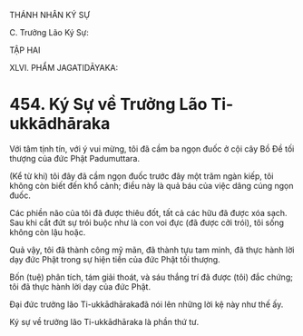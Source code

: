 THÁNH NHÂN KÝ SỰ

C. Trưởng Lão Ký Sự:

TẬP HAI

XLVI. PHẨM JAGATIDĀYAKA:

# 454. Ký Sự về Trưởng Lão Ti-ukkādhāraka

Với tâm tịnh tín, với ý vui mừng, tôi đã cầm ba ngọn đuốc ở cội cây Bồ Đề tối thượng của đức Phật Padumuttara.

(Kể từ khi) tôi đây đã cầm ngọn đuốc trước đây một trăm ngàn kiếp, tôi không còn biết đến khổ cảnh; điều này là quả báu của việc dâng cúng ngọn đuốc.

Các phiền não của tôi đã được thiêu đốt, tất cả các hữu đã được xóa sạch. Sau khi cắt đứt sự trói buộc như là con voi đực (đã được cởi trói), tôi sống không còn lậu hoặc.

Quả vậy, tôi đã thành công mỹ mãn, đã thành tựu tam minh, đã thực hành lời dạy đức Phật trong sự hiện tiền của đức Phật tối thượng.

Bốn (tuệ) phân tích, tám giải thoát, và sáu thắng trí đã được (tôi) đắc chứng; tôi đã thực hành lời dạy của đức Phật.

Đại đức trưởng lão Ti-ukkādhārakađã nói lên những lời kệ này như thế ấy.

Ký sự về trưởng lão Ti-ukkādhāraka là phần thứ tư.
